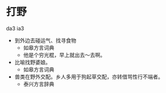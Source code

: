 # 打野
da3 ia3
+ 到外边去碰运气、找寻食物
  * 如皋方言词典
  - 他是个穷光棍，早上就出去～去啊。
+ 比喻找野婆娘。
  * 如皋方言词典
+ 兽类在野外交配。乡人多用于狗起草交配，亦转借骂性行不端者。
  * 泰兴方言辞典
